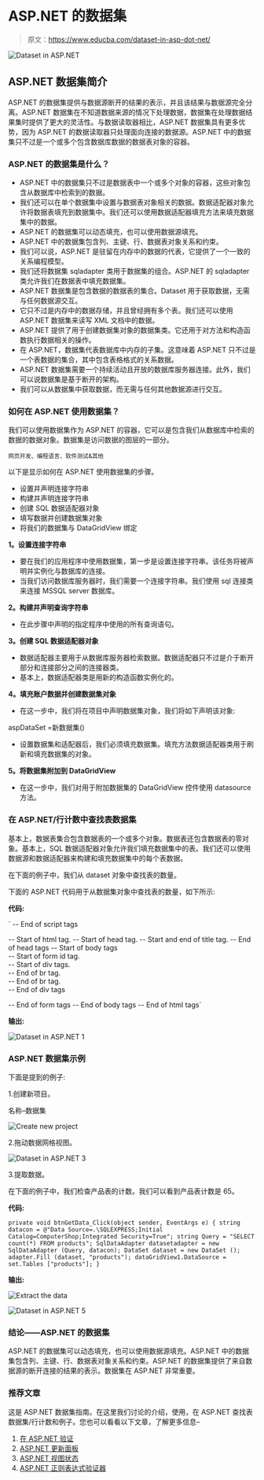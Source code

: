 # ASP.NET 的数据集

> 原文：<https://www.educba.com/dataset-in-asp-dot-net/>

![Dataset in ASP.NET](img/02b521a75cac3ac9b8fbf993780bba1c.png)



## ASP.NET 数据集简介

ASP.NET 的数据集提供与数据源断开的结果的表示，并且该结果与数据源完全分离。ASP.NET 数据集在不知道数据来源的情况下处理数据，数据集在处理数据结果集时提供了更大的灵活性。与数据读取器相比，ASP.NET 数据集具有更多优势，因为 ASP.NET 的数据读取器只处理面向连接的数据源。ASP.NET 中的数据集只不过是一个或多个包含数据库数据的数据表对象的容器。

### ASP.NET 的数据集是什么？

*   ASP.NET 中的数据集只不过是数据表中一个或多个对象的容器，这些对象包含从数据库中检索到的数据。
*   我们还可以在单个数据集中设置与数据表对象相关的数据。数据适配器对象允许将数据表填充到数据集中。我们还可以使用数据适配器填充方法来填充数据集中的数据。
*   ASP.NET 的数据集可以动态填充，也可以使用数据源填充。
*   ASP.NET 中的数据集包含列、主键、行、数据表对象关系和约束。
*   我们可以说，ASP.NET 是驻留在内存中的数据的代表，它提供了一个一致的关系编程模型。
*   我们还将数据集 sqladapter 类用于数据集的组合。ASP.NET 的 sqladapter 类允许我们在数据表中填充数据集。
*   ASP.NET 数据集是包含数据的数据表的集合。Dataset 用于获取数据，无需与任何数据源交互。
*   它只不过是内存中的数据存储，并且曾经拥有多个表。我们还可以使用 ASP.NET 数据集来读写 XML 文档中的数据。
*   ASP.NET 提供了用于创建数据集对象的数据集类。它还用于对方法和构造函数执行数据相关的操作。
*   在 ASP.NET，数据集代表数据库中内存的子集。这意味着 ASP.NET 只不过是一个表数据的集合，其中包含表格格式的关系数据。
*   ASP.NET 数据集需要一个持续活动且开放的数据库服务器连接。此外，我们可以说数据集是基于断开的架构。
*   我们可以从数据集中获取数据，而无需与任何其他数据源进行交互。

### 如何在 ASP.NET 使用数据集？

我们可以使用数据集作为 ASP.NET 的容器，它可以是包含我们从数据库中检索的数据的数据对象。数据集是访问数据的图层的一部分。

<small>网页开发、编程语言、软件测试&其他</small>

以下是显示如何在 ASP.NET 使用数据集的步骤。

*   设置并声明连接字符串
*   构建并声明连接字符串
*   创建 SQL 数据适配器对象
*   填写数据并创建数据集对象
*   将我们的数据集与 DataGridView 绑定

**1。设置连接字符串**

*   要在我们的应用程序中使用数据集，第一步是设置连接字符串。该任务将被声明并实例化与数据库的连接。
*   当我们访问数据库服务器时，我们需要一个连接字符串。我们使用 sql 连接类来连接 MSSQL server 数据库。

**2。构建并声明查询字符串**

*   在此步骤中声明的指定程序中使用的所有查询语句。

**3。创建 SQL 数据适配器对象**

*   数据适配器主要用于从数据库服务器检索数据。数据适配器只不过是介于断开部分和连接部分之间的连接器类。
*   基本上，数据适配器类是用新的构造函数实例化的。

**4。填充账户数据并创建数据集对象**

*   在这一步中，我们将在项目中声明数据集对象，我们将如下声明该对象:

aspDataSet =新数据集()

*   设置数据集和适配器后，我们必须填充数据集。填充方法数据适配器类用于刷新和填充数据集的对象。

**5。将数据集附加到 DataGridView**

*   在这一步中，我们对用于附加数据集的 DataGridView 控件使用 datasource 方法。

### 在 ASP.NET/行计数中查找表数据集

基本上，数据表集合包含数据表的一个或多个对象。数据表还包含数据表的零对象。基本上，SQL 数据适配器对象允许我们填充数据集中的表。我们还可以使用数据源和数据适配器来构建和填充数据集中的每个表数据。

在下面的例子中，我们从 dataset 对象中查找表的数量。

下面的 ASP.NET 代码用于从数据集对象中查找表的数量，如下所示:

**代码:**

`</script> -- End of script tags
<html > -- Start of html tag.
<head id="Head1" runat="server"> -- Start of head tag.
<title>Tables in Dataset</title> -- Start and end of title tag.
</head> -- End of head tags
<body> -- Start of body tags
<form id="Dataset Table" runat="server"> -- Start of form id tag.
<div> -- Start of div tags.
<asp:Button ID="Button1" runat="server" Text="Dataset" onclick="Button1_Click" />
<br /> -- End of br tag.
<asp:ListBox ID="ListBox1" runat="server"></asp:ListBox>
<br /> -- End of br tag.
<asp:Label ID="Label1" runat="server" Text="Table"></asp:Label>
</div> -- End of div tags
</form> -- End of form tags
</body> -- End of body tags
</html> -- End of html tags`

**输出:**

![Dataset in ASP.NET 1](img/6f54b6ec84292d10cff6fa9c8cc08c08.png)



### ASP.NET 数据集示例

下面是提到的例子:

1.创建新项目。

名称–数据集

![Create new project](img/c1a2a3fd37edd54e08d17698f39fa54d.png)



2.拖动数据网格视图。

![Dataset in ASP.NET 3](img/92a8527d420958f06cea6fbbcecb845e.png)



3.提取数据。

在下面的例子中，我们检查产品表的计数。我们可以看到产品表计数是 65。

**代码:**

`private void btnGetData_Click(object sender, EventArgs e)
{
string datacon = @"Data Source=.\SQLEXPRESS;Initial Catalog=ComputerShop;Integrated Security=True";
string Query = "SELECT count(*) FROM products";
SqlDataAdapter datasetadapter = new SqlDataAdapter (Query, datacon);
DataSet dataset = new DataSet ();
adapter.Fill (dataset, "products");
dataGridView1.DataSource = set.Tables ["products"]; }`

**输出:**

![Extract the data](img/1a971ae7d3cca9aa3ad4dbc0832e3756.png)



![Dataset in ASP.NET 5](img/12dcbc8d6f01e1cb73a1b218b64c8c4c.png)



### 结论——ASP.NET 的数据集

ASP.NET 的数据集可以动态填充，也可以使用数据源填充。ASP.NET 中的数据集包含列、主键、行、数据表对象关系和约束。ASP.NET 的数据集提供了来自数据源的断开连接的结果的表示。数据集在 ASP.NET 非常重要。

### 推荐文章

这是 ASP.NET 数据集指南。在这里我们讨论的介绍，使用，在 ASP.NET 查找表数据集/行计数和例子。您也可以看看以下文章，了解更多信息–

1.  [在 ASP.NET 验证](https://www.educba.com/validation-in-asp-net/)
2.  [ASP.NET 更新面板](https://www.educba.com/asp-dot-net-updatepanel/)
3.  [ASP.NET 视图状态](https://www.educba.com/asp-dot-net-viewstate/)
4.  [ASP.NET 正则表达式验证器](https://www.educba.com/asp-dot-net-regularexpressionvalidator/)